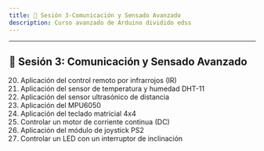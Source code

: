 ```yaml
---  
title: 📙 Sesión 3-Comunicación y Sensado Avanzado
description: Curso avanzado de Arduino dividido edss  
---
```

---

## 📙 Sesión 3: Comunicación y Sensado Avanzado

20. Aplicación del control remoto por infrarrojos (IR)  
21. Aplicación del sensor de temperatura y humedad DHT-11  
22. Aplicación del sensor ultrasónico de distancia  
23. Aplicación del MPU6050  
24. Aplicación del teclado matricial 4x4  
25. Controlar un motor de corriente continua (DC)  
26. Aplicación del módulo de joystick PS2  
27. Controlar un LED con un interruptor de inclinación  